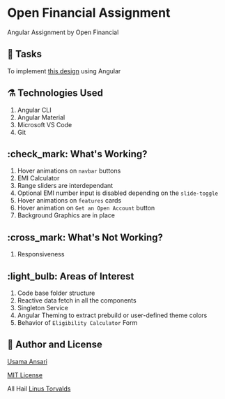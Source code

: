 # Open Financial Assignment

Angular Assignment by Open Financial

## :memo: Tasks

To implement [this design](https://xd.adobe.com/view/32fd9b77-5ce0-49f6-93b9-c8ea63be5e08-67ae/specs/) using Angular

## :alembic: Technologies Used

1. Angular CLI
2. Angular Material
3. Microsoft VS Code
4. Git

## :check_mark: What's Working?

1. Hover animations on `navbar` buttons
2. EMI Calculator
3. Range sliders are interdependant
4. Optional EMI number input is disabled depending on the `slide-toggle`
5. Hover animations on `features` cards
6. Hover animation on `Get an Open Account` button
7. Background Graphics are in place

## :cross_mark: What's Not Working?

1. Responsiveness

## :light_bulb: Areas of Interest

1. Code base folder structure
2. Reactive data fetch in all the components
3. Singleton Service
4. Angular Theming to extract prebuild or user-defined theme colors
5. Behavior of `Eligibility Calculator` Form

## :page_facing_up: Author and License

[Usama Ansari](https://github.com/usama251993)

[MIT License](https://opensource.org/licenses/MIT)

All Hail [Linus Torvalds](https://github.com/torvalds)
